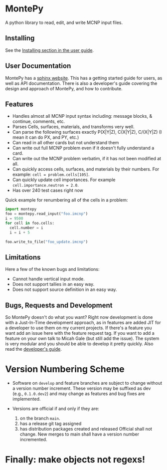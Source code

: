 # MontePy

A python library to read, edit, and write MCNP input files. 

## Installing

See the [Installing section in the user guide](https://experiment_analysis_all.pages.hpc.inl.gov/software/montepy/starting.html#installing).


## User Documentation

MontePy has a [sphinx website](https://experiment_analysis_all.pages.hpc.inl.gov/software/montepy/). 
This has a getting started guide for users,
as well as API documentation. 
There is also a developer's guide covering the design and approach of MontePy, and how to contribute.

## Features
	
* Handles almost all MCNP input syntax including: message blocks, & continue, comments, etc.
* Parses Cells, surfaces, materials, and transforms very well.	
* Can parse the following surfaces exactly P(X|Y|Z), C(X|Y|Z), C/(X|Y|Z) (I mean it can do PX, and PY, etc.)
* Can read in all other cards but not understand them	
* Can write out full MCNP problem even if it doesn't fully understand a card.	
* Can write out the MCNP problem verbatim, if it has not been modified at all.
* Can quickly access cells, surfaces, and materials by their numbers. For example: `cell = problem.cells[105]`.
* Can quickly update cell importances. For example `cell.importance.neutron = 2.0`.
* Has over 240 test cases right now 

 
Quick example for renumbering all of the cells in a problem:

```python
import montepy
foo = montepy.read_input("foo.imcnp")
i = 9500
for cell in foo.cells:
  cell.number = i
  i = i + 5
  
foo.write_to_file("foo_update.imcnp")

```

## Limitations

Here a few of the known bugs and limitations:

	
* Cannot handle vertical input mode.
* Does not support tallies in an easy way.
* Does not support source definition in an easy way.
	
## Bugs, Requests and Development

So MontePy doesn't do what you want? Right now development is done with a  Just-In-Time development approach, as in features are added JIT for a developer to use them on my current projects. 
If there's a feature you want add an issue here with the feature request tag. 
If you want to add a feature on your own talk to Micah Gale (but still add the issue). 
The system is very modular and you should be able to develop it pretty quickly.
Also read the [developer's guide](https://experiment_analysis_all.pages.hpc.inl.gov/software/montepy/developing.html).

# Version Numbering Scheme

* Software on `develop` and feature branches are subject to change without a version number increment. These version
  may be suffixed as dev (e.g., `0.1.0.dev2`) and may change as features and bug fixes are implemented.

* Versions are official if and only if they are:
   1. on the branch `main`.
   1. has a release git tag assigned
   1. has distribution packages created and released
   Official shall not change. New merges to main shall have a version number incremented.

 
# Finally: make objects not regexs!
